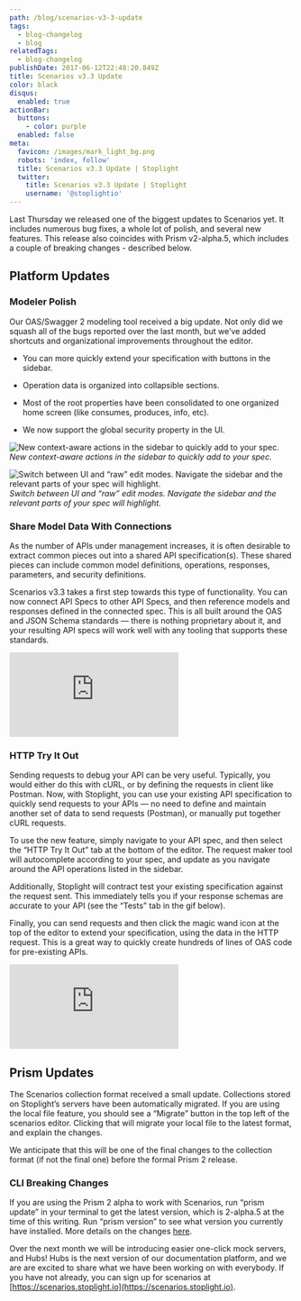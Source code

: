 ```yaml
---
path: /blog/scenarios-v3-3-update
tags:
  - blog-changelog
  - blog
relatedTags:
  - blog-changelog
publishDate: 2017-06-12T22:48:20.849Z
title: Scenarios v3.3 Update
color: black
disqus:
  enabled: true
actionBar:
  buttons:
    - color: purple
  enabled: false
meta:
  favicon: /images/mark_light_bg.png
  robots: 'index, follow'
  title: Scenarios v3.3 Update | Stoplight
  twitter:
    title: Scenarios v3.3 Update | Stoplight
    username: '@stoplightio'
---
```

Last Thursday we released one of the biggest updates to Scenarios yet. It includes numerous bug fixes, a whole lot of polish, and several new features. This release also coincides with Prism v2-alpha.5, which includes a couple of breaking changes - described below.

## Platform Updates

### Modeler Polish

Our OAS/Swagger 2 modeling tool received a big update. Not only did we squash all of the bugs reported over the last month, but we’ve added shortcuts and organizational improvements throughout the editor.

* You can more quickly extend your specification with buttons in the sidebar.

* Operation data is organized into collapsible sections.

* Most of the root properties have been consolidated to one organized home screen (like consumes, produces, info, etc).

* We now support the global security property in the UI.

![New context-aware actions in the sidebar to quickly add to your spec.](https://cdn-images-1.medium.com/max/2000/1*raBK-gZJrKBBie5wp8yV-g.gif)*New context-aware actions in the sidebar to quickly add to your spec.*

![Switch between UI and “raw” edit modes. Navigate the sidebar and the relevant parts of your spec will highlight.](https://cdn-images-1.medium.com/max/2220/1*xxGweKczpkW4wCGwc5VpiA.gif)*Switch between UI and “raw” edit modes. Navigate the sidebar and the relevant parts of your spec will highlight.*

### Share Model Data With Connections

As the number of APIs under management increases, it is often desirable to extract common pieces out into a shared API specification(s). These shared pieces can include common model definitions, operations, responses, parameters, and security definitions.

Scenarios v3.3 takes a first step towards this type of functionality. You can now connect API Specs to other API Specs, and then reference models and responses defined in the connected spec. This is all built around the OAS and JSON Schema standards — there is nothing proprietary about it, and your resulting API specs will work well with any tooling that supports these standards.

<iframe src="https://medium.com/media/70b76704849d4e58da19636acec35be5" frameborder=0></iframe>

### HTTP Try It Out

Sending requests to debug your API can be very useful. Typically, you would either do this with cURL, or by defining the requests in client like Postman. Now, with Stoplight, you can use your existing API specification to quickly send requests to your APIs — no need to define and maintain another set of data to send requests (Postman), or manually put together cURL requests.

To use the new feature, simply navigate to your API spec, and then select the “HTTP Try It Out” tab at the bottom of the editor. The request maker tool will autocomplete according to your spec, and update as you navigate around the API operations listed in the sidebar.

Additionally, Stoplight will contract test your existing specification against the request sent. This immediately tells you if your response schemas are accurate to your API (see the “Tests” tab in the gif below).

Finally, you can send requests and then click the magic wand icon at the top of the editor to extend your specification, using the data in the HTTP request. This is a great way to quickly create hundreds of lines of OAS code for pre-existing APIs.

<iframe src="https://medium.com/media/2ebfeb79907c19afbfc711ddf0ec59d8" frameborder=0></iframe>

## Prism Updates

The Scenarios collection format received a small update. Collections stored on Stoplight’s servers have been automatically migrated. If you are using the local file feature, you should see a “Migrate” button in the top left of the scenarios editor. Clicking that will migrate your local file to the latest format, and explain the changes.

We anticipate that this will be one of the final changes to the collection format (if not the final one) before the formal Prism 2 release.

### CLI Breaking Changes

If you are using the Prism 2 alpha to work with Scenarios, run “prism update” in your terminal to get the latest version, which is 2-alpha.5 at the time of this writing. Run “prism version” to see what version you currently have installed. More details on the changes [here](https://github.com/stoplightio/prism/releases/tag/v2.0.0-alpha.4).

Over the next month we will be introducing easier one-click mock servers, and Hubs! Hubs is the next version of our documentation platform, and we are are excited to share what we have been working on with everybody. If you have not already, you can sign up for scenarios at [https://scenarios.stoplight.io](https://scenarios.stoplight.io).

